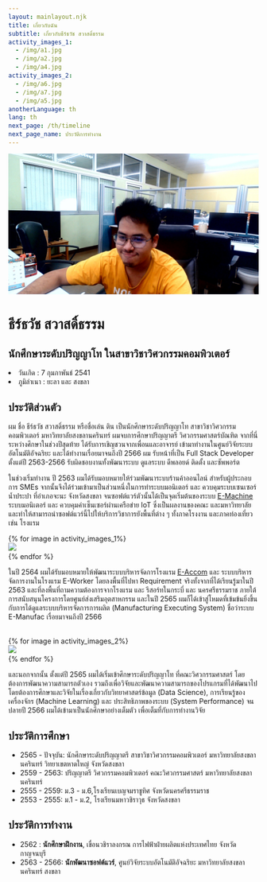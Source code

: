 ```yaml
---
layout: mainlayout.njk
title: เกี่ยวกับฉัน
subtitle: เกี่ยวกับธีร์ธวัช สวาสดิ์ธรรม
activity_images_1:
  - /img/a1.jpg
  - /img/a2.jpg
  - /img/a4.jpg
activity_images_2:
  - /img/a6.jpg
  - /img/a7.jpg
  - /img/a5.jpg
anotherLanguage: th
lang: th
next_page: /th/timeline
next_page_name: ประวัติการทำงาน
---
```


<div class="flex flex-wrap my-4 items-start">
<div class="lg:w-1/3 ">
<img src="/img/tin_photo.jpg" class="max-w-sm rounded-lg   h-48" />
    
</div>
    <div class="p-4 lg:p-1 lg:w-2/3">
      <h1 class="text-xl lg:text-3xl lg:flex items-baseline">
        <div>ธีร์ธวัช สวาสดิ์ธรรม</div>
      </h1>
      <h2 class="text-lg text-accent md:text-black">
        นักศึกษาระดับปริญญาโท ในสาขาวิชาวิศวกรรมคอมพิวเตอร์
      </h2> <li >
        วันเกิด : 7 กุมภาพันธ์ 2541
      </li> <li >
        ภูมิลำเนา : ยะลา และ สงขลา
      </li> 
    </div>
</div>

## ประวัติส่วนตัว

ผม ชื่อ ธีร์ธวัช สวาสดิ์ธรรม หรือชื่อเล่น ติน เป็นนักศึกษาระดับปริญญาโท สาขาวิชาวิศวกรรมคอมพิวเตอร์ มหาวิทยาลัยสงขลานครินทร์ ผมจบการศึกษาปริญญาตรี วิศวกรรมศาสตร์บัณฑิต จากที่นี่ ระหว่างศึกษาในช่วงปีสุดท้าย ได้รับการเขิญชวนจากเพื่อนและอาจารย์ เข้ามาทำงานในศูนย์วิจัยระบบอัตโนมัติอัจฉริยะ และได้ทำงานเรื่อยมาจนถึงปี 2566 ผม รับหน้าที่เป็น Full Stack Developer ตั้งแต่ปี 2563-2566 รับผิดชอบงานทั้งพัฒนาระบบ ดูแลระบบ ดีพลอยด์ ติดตั้ง และซัพพอร์ต

ในช่วงเริ่มทำงาน ปี 2563 ผมได้รับมอบหมายให้ร่วมพัฒนาระบบร้านค้าออนไลน์ สำหรับผู้ประกอบการ SMEs จากนั้นจึงได้ร่วมเข้ามาเป็นส่วนหนึ่งในการทำระบบมอนิเตอร์ และ ควบคุมระบบเซนเซอร์น้ำประปา ที่อำเภอจะนะ จังหวัดสงขลา จนซอฟต์แวร์ตัวนั้นได้เป็นจุดเริ่มต้นของระบบ [E-Machine](https://emachine.efactory.biz) ระบบมอนิเตอร์ และ ควบคุมค่าเซ็นเซอร์ผ่านเครือข่าย IoT ซึ่งเป็นผลงานของคณะ และมหาวิทยาลัย และทำให้สามารถนำซอฟต์แวร์นี้ไปให้บริการวิชาการยังพื้นที่ต่าง ๆ ทั้งภาคโรงงาน และภาคท่องเที่ยว เช่น โรงแรม

<div class="flex flex-wrap w-full my-4 justify-center md:justify-start">
{% for image in activity_images_1%}
<div class="w-3/4 lg:w-1/4 p-2">
<img src="{{ image }}" />
</div>
{% endfor %}
</div>

ในปี 2564 ผมได้รับมอบหมายให้พัฒนาระบบบริหารจัดการโรงแรม [E-Accom](https://eaccom.net) และ ระบบบริหารจัดการงานในโรงแรม E-Worker โดยลงพื้นที่ไปหา Requirement จริงทั้งจากที่ได้เรียนรู้มาในปี 2563 และที่ลงพื้นที่ถามความต้องการจากโรงแรม และ รีสอร์ทในกระบี่ และ นครศรีธรรมราช ภายใต้การสนับสนุนโครงการโดยศูนย์ส่งเสริมอุตสาหกรรม และในปี 2565 ผมก็ได้เข้าสู่โหมดที่เข้มข้นยิ่งขึ้นกับการได้ดูแลระบบบริหารจัดการการผลิต (Manufacturing Executing System) ชื่อว่าระบบ E-Manufac เรื่อยมาจนถึงปี 2566
<br/>
<br/>

<div class="flex flex-wrap w-full my-6 justify-center md:justify-start">
{% for image in activity_images_2%}
<div class="w-3/4 lg:w-1/4 p-2">
<img src="{{ image }}" />
</div>
{% endfor %}
</div>

และนอกจากนั้น ตั้งแต่ปี 2565 ผมได้เริ่มเข้าศึกษาระดับปริญญาโท ที่คณะวิศวกรรมศาสตร์ โดยต้องการพัฒนาความสามารถตัวเอง รวมถึงเพื่อวิจัยและพัฒนาความสามารถของโปรแกรมที่ได้พัฒนาไป โดยต้องการศึกษาและวิจัยในเรื่องเกี่ยวกับวิทยาศาสตร์ข้อมูล (Data Science), การเรียนรู้ของเครื่องจักร (Machine Learning) และ ประสิทธิภาพของระบบ (System Performance) จนปลายปี 2566 ผมได้เข้ามาเป็นนักศึกษาอย่างเต็มตัว เพื่อเต็มที่กับการทำงานวิจัย

## ประวัติการศึกษา

- 2565 - ปัจจุบัน: นักศึกษาระดับปริญญาตรี สาขาวิชาวิศวกรรมคอมพิวเตอร์ มหาวิทยาลัยสงขลานครินทร์ วิทยาเขตหาดใหญ่ จังหวัดสงขลา
- 2559 - 2563: ปริญญาตรี วิศวกรรมคอมพิวเตอร์ คณะวิศวกรรมศาสตร์ มหาวิทยาลัยสงขลานครินทร์
- 2555 - 2559: ม.3 - ม.6,โรงเรียนเบญจมราชูทิศ จังหวัดนครศรีธรรมราช
- 2553 - 2555: ม.1 - ม.2, โรงเรียนมหาวชิราวุธ จังหวัดสงขลา

## ประวัติการทำงาน

- 2562 : **นักศึกษาฝึกงาน**, เขื่อนวชิราลงกรณ การไฟฟ้าฝ่ายผลิตแห่งประเทศไทย จังหวัดกาญจนบุรี
- 2563 - 2566: **นักพัฒนาซอฟต์แวร์**, ศูนย์วิจัยระบบอัตโนมัติอัจฉริยะ มหาวิทยาลัยสงขลานครินทร์ สงขลา
